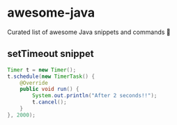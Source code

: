 # awesome-java
Curated list of awesome Java snippets and commands :book:


## setTimeout snippet

```java
Timer t = new Timer();
t.schedule(new TimerTask() {
    @Override
    public void run() {
        System.out.println("After 2 seconds!!");
        t.cancel();
    }
}, 2000);
```
